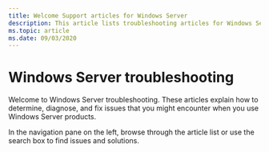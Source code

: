 ```yaml
---
title: Welcome Support articles for Windows Server
description: This article lists troubleshooting articles for Windows Server.
ms.topic: article
ms.date: 09/03/2020
---
```

# Windows Server troubleshooting

Welcome to Windows Server troubleshooting. These articles explain how to determine, diagnose, and fix issues that you might encounter when you use Windows Server products.

In the navigation pane on the left, browse through the article list or use the search box to find issues and solutions.